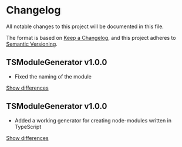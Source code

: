 # Changelog
All notable changes to this project will be documented in this file.

The format is based on [Keep a Changelog](https://keepachangelog.com/en/1.0.0/),
and this project adheres to [Semantic Versioning](https://semver.org/spec/v2.0.0.html).

## TSModuleGenerator v1.0.0
  - Fixed the naming of the module

[Show differences][v1.0.1]

## TSModuleGenerator v1.0.0
  - Added a working generator for creating node-modules written in TypeScript

[Show differences][v1.0.0]

<!--- References -->
[v1.0.0]: https://github.com/manuth/TSModuleGenerator/compare/f155752...v1.0.0
[v1.0.1]: https://github.com/manuth/TSModuleGenerator/compare/v1.0.0...v1.0.1